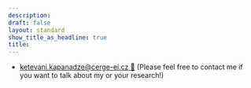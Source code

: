 ```yaml
---
description: 
draft: false
layout: standard
show_title_as_headline: true
title: 
---
```



+ [ketevani.kapanadze@cerge-ei.cz :giraffe:]() (Please feel free to contact me if you want to talk about my or your research!)


